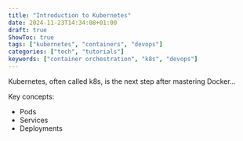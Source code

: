 ```yaml
---
title: "Introduction to Kubernetes"
date: 2024-11-23T14:34:08+01:00
draft: true
ShowToc: true
tags: ["kubernetes", "containers", "devops"]
categories: ["tech", "tutorials"]
keywords: ["container orchestration", "k8s", "devops"]
---
```


Kubernetes, often called k8s, is the next step after mastering Docker...

Key concepts:
- Pods
- Services
- Deployments